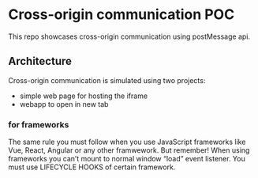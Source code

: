 # Cross-origin communication POC

This repo showcases cross-origin communication using postMessage api.

## Architecture

Cross-origin communication is simulated using two projects:

- simple web page for hosting the iframe
- webapp to open in new tab  

### for frameworks

The same rule you must follow when you use JavaScript frameworks like Vue, React, Angular or any other framwework. But remember! When using frameworks you can’t mount to normal window “load” event listener. You must use LIFECYCLE HOOKS of certain framework.
